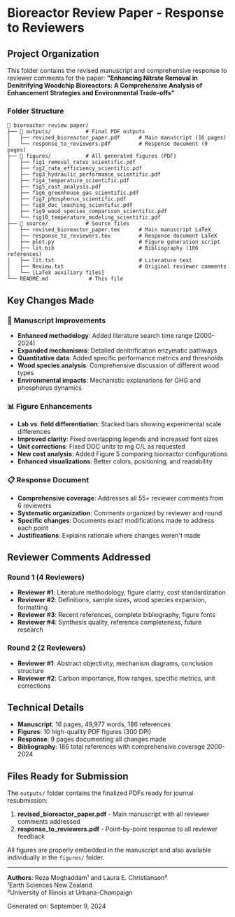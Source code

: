 # Bioreactor Review Paper - Response to Reviewers

## Project Organization

This folder contains the revised manuscript and comprehensive response to reviewer comments for the paper: **"Enhancing Nitrate Removal in Denitrifying Woodchip Bioreactors: A Comprehensive Analysis of Enhancement Strategies and Environmental Trade-offs"**

### Folder Structure

```
📁 bioreactor review paper/
├── 📁 outputs/           # Final PDF outputs
│   ├── revised_bioreactor_paper.pdf      # Main manuscript (16 pages)
│   └── response_to_reviewers.pdf         # Response document (9 pages)
├── 📁 figures/           # All generated figures (PDF)
│   ├── fig1_removal_rates_scientific.pdf
│   ├── fig2_rate_efficiency_scientific.pdf
│   ├── fig3_hydraulic_performance_scientific.pdf
│   ├── fig4_temperature_scientific.pdf
│   ├── fig5_cost_analysis.pdf
│   ├── fig6_greenhouse_gas_scientific.pdf
│   ├── fig7_phosphorus_scientific.pdf
│   ├── fig8_doc_leaching_scientific.pdf
│   ├── fig9_wood_species_comparison_scientific.pdf
│   └── fig10_temperature_modeling_scientific.pdf
├── 📁 source/            # Source files
│   ├── revised_bioreactor_paper.tex      # Main manuscript LaTeX
│   ├── response_to_reviewers.tex         # Response document LaTeX
│   ├── plot.py                           # Figure generation script
│   ├── lit.bib                           # Bibliography (186 references)
│   ├── lit.txt                           # Literature text
│   ├── Review.txt                        # Original reviewer comments
│   └── [LaTeX auxiliary files]
└── README.md             # This file
```

## Key Changes Made

### 🔬 **Manuscript Improvements**
- **Enhanced methodology**: Added literature search time range (2000-2024)
- **Expanded mechanisms**: Detailed denitrification enzymatic pathways
- **Quantitative data**: Added specific performance metrics and thresholds
- **Wood species analysis**: Comprehensive discussion of different wood types
- **Environmental impacts**: Mechanistic explanations for GHG and phosphorus dynamics

### 📊 **Figure Enhancements** 
- **Lab vs. field differentiation**: Stacked bars showing experimental scale differences
- **Improved clarity**: Fixed overlapping legends and increased font sizes
- **Unit corrections**: Fixed DOC units to mg C/L as requested
- **New cost analysis**: Added Figure 5 comparing bioreactor configurations
- **Enhanced visualizations**: Better colors, positioning, and readability

### 📋 **Response Document**
- **Comprehensive coverage**: Addresses all 55+ reviewer comments from 6 reviewers
- **Systematic organization**: Comments organized by reviewer and round
- **Specific changes**: Documents exact modifications made to address each point
- **Justifications**: Explains rationale where changes weren't made

## Reviewer Comments Addressed

### Round 1 (4 Reviewers)
- **Reviewer #1**: Literature methodology, figure clarity, cost standardization
- **Reviewer #2**: Definitions, sample sizes, wood species expansion, formatting
- **Reviewer #3**: Recent references, complete bibliography, figure fonts
- **Reviewer #4**: Synthesis quality, reference completeness, future research

### Round 2 (2 Reviewers) 
- **Reviewer #1**: Abstract objectivity, mechanism diagrams, conclusion structure
- **Reviewer #2**: Carbon importance, flow ranges, specific metrics, unit corrections

## Technical Details

- **Manuscript**: 16 pages, 49,977 words, 186 references
- **Figures**: 10 high-quality PDF figures (300 DPI)
- **Response**: 9 pages documenting all changes made
- **Bibliography**: 186 total references with comprehensive coverage 2000-2024

## Files Ready for Submission

The `outputs/` folder contains the finalized PDFs ready for journal resubmission:

1. **revised_bioreactor_paper.pdf** - Main manuscript with all reviewer comments addressed
2. **response_to_reviewers.pdf** - Point-by-point response to all reviewer feedback

All figures are properly embedded in the manuscript and also available individually in the `figures/` folder.

---

**Authors**: Reza Moghaddam¹ and Laura E. Christianson²  
¹Earth Sciences New Zealand  
²University of Illinois at Urbana-Champaign

Generated on: September 9, 2024